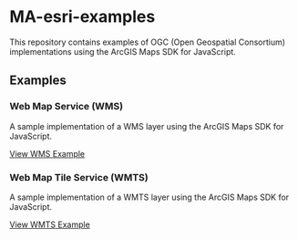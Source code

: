 # MA-esri-examples

This repository contains examples of OGC (Open Geospatial Consortium) implementations using the ArcGIS Maps SDK for JavaScript.

## Examples

### Web Map Service (WMS)
A sample implementation of a WMS layer using the ArcGIS Maps SDK for JavaScript.

[View WMS Example](https://jonas-knebel.github.io/MA-esri-examples/OGC-Implementation-Examples/wms.html)

### Web Map Tile Service (WMTS)
A sample implementation of a WMTS layer using the ArcGIS Maps SDK for JavaScript.

[View WMTS Example](https://jonas-knebel.github.io/MA-esri-examples/OGC-Implementation-Examples/wmts.html)